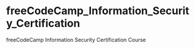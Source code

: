 # freeCodeCamp_Information_Security_Certification
freeCodeCamp Information Security Certification Course
